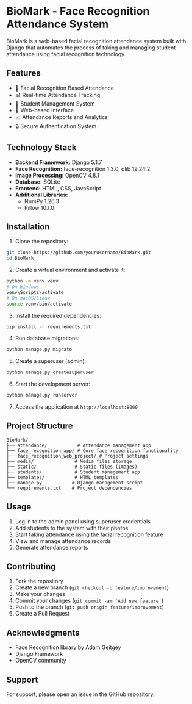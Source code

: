 # BioMark - Face Recognition Attendance System

BioMark is a web-based facial recognition attendance system built with Django that automates the process of taking and managing student attendance using facial recognition technology.

## Features

- 👤 Facial Recognition Based Attendance
- 📊 Real-time Attendance Tracking
- 👥 Student Management System
- 📱 Web-based Interface
- 📈 Attendance Reports and Analytics
- 🔒 Secure Authentication System

## Technology Stack

- **Backend Framework:** Django 5.1.7
- **Face Recognition:** face-recognition 1.3.0, dlib 19.24.2
- **Image Processing:** OpenCV 4.8.1
- **Database:** SQLite
- **Frontend:** HTML, CSS, JavaScript
- **Additional Libraries:**
  - NumPy 1.26.3
  - Pillow 10.1.0

## Installation

1. Clone the repository:
```bash
git clone https://github.com/yourusername/BioMark.git
cd BioMark
```

2. Create a virtual environment and activate it:
```bash
python -m venv venv
# On Windows
venv\Scripts\activate
# On macOS/Linux
source venv/bin/activate
```

3. Install the required dependencies:
```bash
pip install -r requirements.txt
```

4. Run database migrations:
```bash
python manage.py migrate
```

5. Create a superuser (admin):
```bash
python manage.py createsuperuser
```

6. Start the development server:
```bash
python manage.py runserver
```

7. Access the application at `http://localhost:8000`

## Project Structure

```
BioMark/
├── attendance/           # Attendance management app
├── face_recognition_app/ # Core face recognition functionality
├── face_recognition_web_project/ # Project settings
├── media/               # Media files storage
├── static/              # Static files (Images)
├── students/            # Student management app
├── templates/           # HTML templates
├── manage.py           # Django management script
└── requirements.txt    # Project dependencies
```

## Usage

1. Log in to the admin panel using superuser credentials
2. Add students to the system with their photos
3. Start taking attendance using the facial recognition feature
4. View and manage attendance records
5. Generate attendance reports

## Contributing

1. Fork the repository
2. Create a new branch (`git checkout -b feature/improvement`)
3. Make your changes
4. Commit your changes (`git commit -am 'Add new feature'`)
5. Push to the branch (`git push origin feature/improvement`)
6. Create a Pull Request


## Acknowledgments

- Face Recognition library by Adam Geitgey
- Django Framework
- OpenCV community

## Support

For support, please open an issue in the GitHub repository. 

